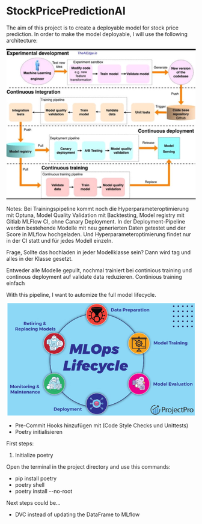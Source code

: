 # StockPricePredictionAI

The aim of this project is to create a deployable model for stock price prediction. In order to make the model deployable, I will use the following architecture:


<img src="Software Architecture.jpg">


Notes: Bei Trainingspipeline kommt noch die Hyperparameteroptimierung mit Optuna, Model Quality Validation mit Backtesting, Model registry mit Gitlab MLFlow CI, ohne Canary Deployment. In der Deployment-Pipeline werden bestehende Modelle mit neu generierten Daten getestet und der Score in MLflow hochgeladen. Und Hyperparameteroptimierung findet nur in der CI statt und für jedes Modell einzeln.

Frage, Sollte das hochladen in jeder Modellklasse sein? Dann wird tag und alles in der Klasse gesetzt.

Entweder alle Modelle gepullt, nochmal trainiert bei continious training und continous deployment auf validate data reduzieren. Continious training einfach 


With this pipeline, I want to automize the full model lifecycle.

<img src="MLOps_Lifecycle.png">

- Pre-Commit Hooks hinzufügen mit (Code Style Checks und Unittests)
- Poetry initialisieren


First steps:

1. Initialize poetry

Open the terminal in the project directory and use this commands:

- pip install poetry 
- poetry shell
- poetry install --no-root


Next steps could be...

- DVC instead of updating the DataFrame to MLflow